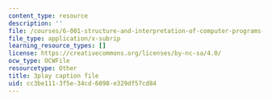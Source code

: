 ```yaml
---
content_type: resource
description: ''
file: /courses/6-001-structure-and-interpretation-of-computer-programs-spring-2005/cc3be1113f5e34cd6098e329df57cd84_V_7mmwpgJHU.srt
file_type: application/x-subrip
learning_resource_types: []
license: https://creativecommons.org/licenses/by-nc-sa/4.0/
ocw_type: OCWFile
resourcetype: Other
title: 3play caption file
uid: cc3be111-3f5e-34cd-6098-e329df57cd84
---
```

